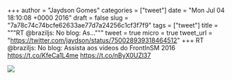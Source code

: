 
+++
author = "Jaydson Gomes"
categories = ["tweet"]
date = "Mon Jul 04 18:10:08 +0000 2016"
draft = false
slug = "7a78c74c74bcfe62633ae77d7a24256c1cf3f7f9"
tags = ["tweet"]
title = """RT @braziljs: No blog: As..."""
tweet = true
micro = true
tweet_url = "https://twitter.com/jaydson/status/750028939318464512"
+++
RT @braziljs: No blog: Assista aos vídeos do FrontInSM 2016 https://t.co/KfeCa1L4me https://t.co/nByX0UZl37

![](/images/tweet-media/750028939318464512-CmiHV_wWgAAwS1m.jpg)